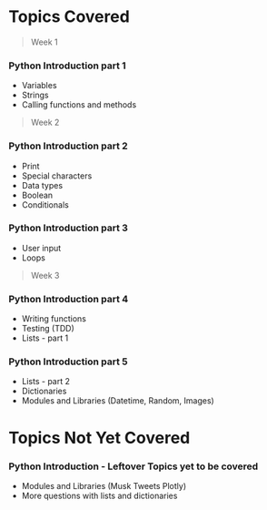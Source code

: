 # Topics Covered

> Week 1

### Python Introduction part 1
* Variables
* Strings
* Calling functions and methods

> Week 2

### Python Introduction part 2
* Print
* Special characters
* Data types
* Boolean
* Conditionals

### Python Introduction part 3
* User input
* Loops

> Week 3

### Python Introduction part 4
* Writing functions
* Testing (TDD)
* Lists - part 1

### Python Introduction part 5
* Lists - part 2
* Dictionaries
* Modules and Libraries (Datetime, Random, Images)

# Topics Not Yet Covered

### Python Introduction - Leftover Topics yet to be covered
* Modules and Libraries (Musk Tweets Plotly)
* More questions with lists and dictionaries